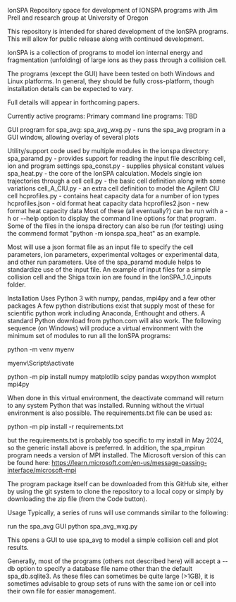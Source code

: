 IonSPA
Repository space for development of IONSPA programs with Jim Prell and research group at University of Oregon

This repository is intended for shared development of the IonSPA programs. This will allow for public release along with continued development.

IonSPA is a collection of programs to model ion internal energy and fragmentation (unfolding) of large ions as they pass through a collision cell.

The programs (except the GUI) have been tested on both Windows and Linux platforms. In general, they should be fully cross-platform, though installation details can be expected to vary.

Full details will appear in forthcoming papers.

Currently active programs:
Primary command line programs:
    TBD

GUI program for spa_avg:
    spa_avg_wxg.py       - runs the spa_avg program in a GUI window, allowing overlay of several plots
    
Utility/support code used by multiple modules in the ionspa directory:
    spa_paramd.py    - provides support for reading the input file describing cell, ion and program settings
    spa_const.py     - supplies physical constant values
    spa_heat.py          - the core of the IonSPA calculation. Models single ion trajectories through a cell
    cell.py          - the basic cell definition along with some variations
    cell_A_CIU.py    - an extra cell definition to model the Agilent CIU cell
    hcprofiles.py    - contains heat capacity data for a number of ion types
    hcprofiles.json  - old format heat capacity data
    hcprofiles2.json - new format heat capacity data
Most of these (all eventually?) can be run with a -h or --help option to display the command line options for that program. Some of the files in the ionspa directory can also be run (for testing) using the commend format "python -m ionspa.spa_heat" as an example.

Most will use a json format file as an input file to specify the cell parameters, ion parameters, experimental voltages or experimental data, and other run parameters. Use of the spa_paramd module helps to standardize use of the input file. An example of input files for a simple collision cell and the Shiga toxin ion are found in the IonSPA_1.0_inputs folder.

Installation
Uses Python 3 with numpy, pandas, mpi4py and a few other packages A few python distributions exist that supply most of these for scientific python work including Anaconda, Enthought and others. A standard Python download from python.com will also work. The following sequence (on Windows) will produce a virtual environment with the minimum set of modules to run all the IonSPA programs:

python -m venv myenv

myenv\Scripts\activate

python -m pip install numpy matplotlib scipy pandas wxpython wxmplot mpi4py

When done in this virtual environment, the deactivate command will return to any system Python that was installed. Running without the virtual environment is also possible. The requirements.txt file can be used as:

python -m pip install -r requirements.txt

but the requirements.txt is probably too specific to my install in May 2024, so the generic install above is preferred.
In addition, the spa_mpirun program needs a version of MPI installed. The Microsoft version of this can be found here: https://learn.microsoft.com/en-us/message-passing-interface/microsoft-mpi

The program package itself can be downloaded from this GitHub site, either by using the git system to clone the repository to a local copy or simply by downloading the zip file (from the Code button).

Usage
Typically, a series of runs will use commands similar to the following:

run the spa_avg GUI
python spa_avg_wxg.py

This opens a GUI to use spa_avg to model a simple collision cell and plot results.

Generally, most of the programs (others not described here) will accept a --db option to specify a database file name other than the default spa_db.sqlite3. As these files can sometimes be quite large (>1GB), it is sometimes advisable to group sets of runs with the same ion or cell into their own file for easier management.
